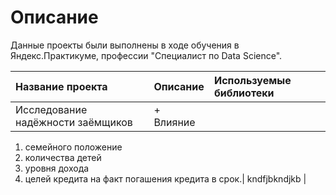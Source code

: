 # Описание #
Данные проекты были выполнены в ходе обучения в Яндекс.Практикуме, профессии "Специалист по Data Science".

| **Название проекта** | **Описание** | **Используемые библиотеки** |
| :------------------ | :---------- | :------------------------- |
| Исследование надёжности заёмщиков | + Влияние 

1. семейного положение 
2. количества детей 
3. уровня дохода
4. целей кредита 
на факт погашения кредита в срок.| kndfjbkndjkb |
